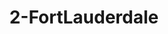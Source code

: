 ---
title: 2-FortLauderdale
image: /uploads/gallery-2.jpg
image_alt-text: "Fort Lauderdale Residence's traditional staircase and ceiling with custom woodwork and joinery, metalwork, and hardware"
work-type: traditional
---